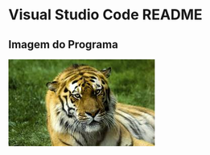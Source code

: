 # Visual Studio Code README

## Imagem do Programa

![Imagem do Programa](SegundoProgramaGit\Tigre.jpeg)
